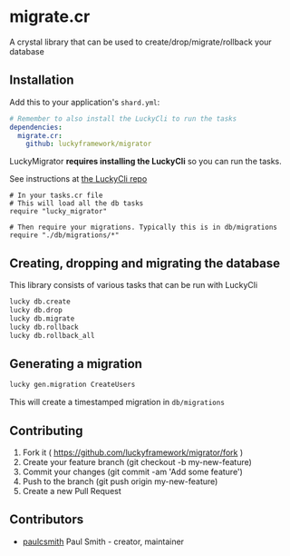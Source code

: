 # migrate.cr

A crystal library that can be used to create/drop/migrate/rollback your database

## Installation

Add this to your application's `shard.yml`:

```yaml
# Remember to also install the LuckyCli to run the tasks
dependencies:
  migrate.cr:
    github: luckyframework/migrator
```

LuckyMigrator **requires installing the LuckyCli** so you can run the tasks.

See instructions at [the LuckyCli repo](https://github.com/luckyframework/cli)

```crystal
# In your tasks.cr file
# This will load all the db tasks
require "lucky_migrator"

# Then require your migrations. Typically this is in db/migrations
require "./db/migrations/*"
```

## Creating, dropping and migrating the database

This library consists of various tasks that can be run with LuckyCli

```bash
lucky db.create
lucky db.drop
lucky db.migrate
lucky db.rollback
lucky db.rollback_all
```

## Generating a migration

```bash
lucky gen.migration CreateUsers
```

This will create a timestamped migration in `db/migrations`

## Contributing

1. Fork it ( https://github.com/luckyframework/migrator/fork )
2. Create your feature branch (git checkout -b my-new-feature)
3. Commit your changes (git commit -am 'Add some feature')
4. Push to the branch (git push origin my-new-feature)
5. Create a new Pull Request

## Contributors

- [paulcsmith](https://github.com/paulcsmith) Paul Smith - creator, maintainer
